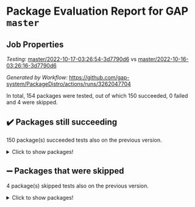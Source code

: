 # Package Evaluation Report for GAP `master`

## Job Properties

*Testing:* [master/2022-10-17-03:26:54-3d7790d6](https://github.com/gap-system/PackageDistro/blob/data/reports/master/2022-10-17-03:26:54-3d7790d6) vs [master/2022-10-16-03:26:16-3d7790d6](https://github.com/gap-system/PackageDistro/blob/data/reports/master/2022-10-16-03:26:16-3d7790d6)

*Generated by Workflow:* https://github.com/gap-system/PackageDistro/actions/runs/3262047704

In total, 154 packages were tested, out of which 150 succeeded, 0 failed and 4 were skipped.

## :heavy_check_mark: Packages still succeeding

150 package(s) succeeded tests also on the previous version.
<details><summary>Click to show packages!</summary>

- 4ti2interface 2022.09-01 [(success)](https://github.com/gap-system/PackageDistro/actions/runs/3262047704/jobs/5358470365)
- ace 5.6.1 [(success)](https://github.com/gap-system/PackageDistro/actions/runs/3262047704/jobs/5358470442)
- aclib 1.3.2 [(success)](https://github.com/gap-system/PackageDistro/actions/runs/3262047704/jobs/5358470527)
- agt 0.2 [(success)](https://github.com/gap-system/PackageDistro/actions/runs/3262047704/jobs/5358470598)
- alnuth 3.2.1 [(success)](https://github.com/gap-system/PackageDistro/actions/runs/3262047704/jobs/5358470663)
- anupq 3.2.6 [(success)](https://github.com/gap-system/PackageDistro/actions/runs/3262047704/jobs/5358470739)
- atlasrep 2.1.5 [(success)](https://github.com/gap-system/PackageDistro/actions/runs/3262047704/jobs/5358470798)
- autodoc 2022.07.10 [(success)](https://github.com/gap-system/PackageDistro/actions/runs/3262047704/jobs/5358470865)
- automata 1.15 [(success)](https://github.com/gap-system/PackageDistro/actions/runs/3262047704/jobs/5358470953)
- automgrp 1.3.2 [(success)](https://github.com/gap-system/PackageDistro/actions/runs/3262047704/jobs/5358471027)
- autpgrp 1.11 [(success)](https://github.com/gap-system/PackageDistro/actions/runs/3262047704/jobs/5358471097)
- cap 2022.10-04 [(success)](https://github.com/gap-system/PackageDistro/actions/runs/3262047704/jobs/5358471164)
- caratinterface 2.3.4 [(success)](https://github.com/gap-system/PackageDistro/actions/runs/3262047704/jobs/5358471234)
- cddinterface 2022.08.11 [(success)](https://github.com/gap-system/PackageDistro/actions/runs/3262047704/jobs/5358471290)
- circle 1.6.5 [(success)](https://github.com/gap-system/PackageDistro/actions/runs/3262047704/jobs/5358471356)
- classicpres 1.22 [(success)](https://github.com/gap-system/PackageDistro/actions/runs/3262047704/jobs/5358471416)
- cohomolo 1.6.10 [(success)](https://github.com/gap-system/PackageDistro/actions/runs/3262047704/jobs/5358471493)
- congruence 1.2.4 [(success)](https://github.com/gap-system/PackageDistro/actions/runs/3262047704/jobs/5358471552)
- corelg 1.56 [(success)](https://github.com/gap-system/PackageDistro/actions/runs/3262047704/jobs/5358471645)
- crime 1.6 [(success)](https://github.com/gap-system/PackageDistro/actions/runs/3262047704/jobs/5358471706)
- crisp 1.4.5 [(success)](https://github.com/gap-system/PackageDistro/actions/runs/3262047704/jobs/5358471752)
- crypting 0.10.3 [(success)](https://github.com/gap-system/PackageDistro/actions/runs/3262047704/jobs/5358471825)
- cryst 4.1.25 [(success)](https://github.com/gap-system/PackageDistro/actions/runs/3262047704/jobs/5358471886)
- crystcat 1.1.10 [(success)](https://github.com/gap-system/PackageDistro/actions/runs/3262047704/jobs/5358471946)
- ctbllib 1.3.4 [(success)](https://github.com/gap-system/PackageDistro/actions/runs/3262047704/jobs/5358471999)
- cubefree 1.19 [(success)](https://github.com/gap-system/PackageDistro/actions/runs/3262047704/jobs/5358472061)
- curlinterface 2.3.1 [(success)](https://github.com/gap-system/PackageDistro/actions/runs/3262047704/jobs/5358472122)
- cvec 2.7.6 [(success)](https://github.com/gap-system/PackageDistro/actions/runs/3262047704/jobs/5358472170)
- datastructures 0.2.7 [(success)](https://github.com/gap-system/PackageDistro/actions/runs/3262047704/jobs/5358472219)
- deepthought 1.0.6 [(success)](https://github.com/gap-system/PackageDistro/actions/runs/3262047704/jobs/5358472272)
- design 1.7 [(success)](https://github.com/gap-system/PackageDistro/actions/runs/3262047704/jobs/5358472333)
- difsets 2.3.1 [(success)](https://github.com/gap-system/PackageDistro/actions/runs/3262047704/jobs/5358472387)
- digraphs 1.6.0 [(success)](https://github.com/gap-system/PackageDistro/actions/runs/3262047704/jobs/5358472444)
- edim 1.3.6 [(success)](https://github.com/gap-system/PackageDistro/actions/runs/3262047704/jobs/5358472505)
- example 4.3.2 [(success)](https://github.com/gap-system/PackageDistro/actions/runs/3262047704/jobs/5358472556)
- examplesforhomalg 2022.10-01 [(success)](https://github.com/gap-system/PackageDistro/actions/runs/3262047704/jobs/5358472604)
- factint 1.6.3 [(success)](https://github.com/gap-system/PackageDistro/actions/runs/3262047704/jobs/5358472654)
- ferret 1.0.8 [(success)](https://github.com/gap-system/PackageDistro/actions/runs/3262047704/jobs/5358472710)
- fga 1.4.0 [(success)](https://github.com/gap-system/PackageDistro/actions/runs/3262047704/jobs/5358472760)
- fining 1.5.1 [(success)](https://github.com/gap-system/PackageDistro/actions/runs/3262047704/jobs/5358472821)
- float 1.0.3 [(success)](https://github.com/gap-system/PackageDistro/actions/runs/3262047704/jobs/5358472871)
- format 1.4.3 [(success)](https://github.com/gap-system/PackageDistro/actions/runs/3262047704/jobs/5358472921)
- forms 1.2.9 [(success)](https://github.com/gap-system/PackageDistro/actions/runs/3262047704/jobs/5358472981)
- fplsa 1.2.5 [(success)](https://github.com/gap-system/PackageDistro/actions/runs/3262047704/jobs/5358473054)
- fr 2.4.10 [(success)](https://github.com/gap-system/PackageDistro/actions/runs/3262047704/jobs/5358473105)
- francy 1.2.5 [(success)](https://github.com/gap-system/PackageDistro/actions/runs/3262047704/jobs/5358473163)
- fwtree 1.3 [(success)](https://github.com/gap-system/PackageDistro/actions/runs/3262047704/jobs/5358473219)
- gapdoc 1.6.6 [(success)](https://github.com/gap-system/PackageDistro/actions/runs/3262047704/jobs/5358473287)
- gauss 2022.10-01 [(success)](https://github.com/gap-system/PackageDistro/actions/runs/3262047704/jobs/5358473336)
- gaussforhomalg 2022.08-03 [(success)](https://github.com/gap-system/PackageDistro/actions/runs/3262047704/jobs/5358473410)
- gbnp 1.0.5 [(success)](https://github.com/gap-system/PackageDistro/actions/runs/3262047704/jobs/5358473498)
- generalizedmorphismsforcap 2022.09-01 [(success)](https://github.com/gap-system/PackageDistro/actions/runs/3262047704/jobs/5358473560)
- genss 1.6.8 [(success)](https://github.com/gap-system/PackageDistro/actions/runs/3262047704/jobs/5358473621)
- gradedmodules 2022.09-02 [(success)](https://github.com/gap-system/PackageDistro/actions/runs/3262047704/jobs/5358473704)
- gradedringforhomalg 2022.10-01 [(success)](https://github.com/gap-system/PackageDistro/actions/runs/3262047704/jobs/5358473788)
- grape 4.8.5 [(success)](https://github.com/gap-system/PackageDistro/actions/runs/3262047704/jobs/5358473868)
- groupoids 1.71 [(success)](https://github.com/gap-system/PackageDistro/actions/runs/3262047704/jobs/5358473977)
- grpconst 2.6.2 [(success)](https://github.com/gap-system/PackageDistro/actions/runs/3262047704/jobs/5358474053)
- guarana 0.96.3 [(success)](https://github.com/gap-system/PackageDistro/actions/runs/3262047704/jobs/5358474141)
- guava 3.17 [(success)](https://github.com/gap-system/PackageDistro/actions/runs/3262047704/jobs/5358474227)
- hap 1.47 [(success)](https://github.com/gap-system/PackageDistro/actions/runs/3262047704/jobs/5358474314)
- hapcryst 0.1.15 [(success)](https://github.com/gap-system/PackageDistro/actions/runs/3262047704/jobs/5358474412)
- hecke 1.5.3 [(success)](https://github.com/gap-system/PackageDistro/actions/runs/3262047704/jobs/5358474513)
- help 3.5 [(success)](https://github.com/gap-system/PackageDistro/actions/runs/3262047704/jobs/5358474613)
- homalg 2022.08-04 [(success)](https://github.com/gap-system/PackageDistro/actions/runs/3262047704/jobs/5358474724)
- homalgtocas 2022.10-01 [(success)](https://github.com/gap-system/PackageDistro/actions/runs/3262047704/jobs/5358474840)
- idrel 2.44 [(success)](https://github.com/gap-system/PackageDistro/actions/runs/3262047704/jobs/5358474931)
- images 1.3.1 [(success)](https://github.com/gap-system/PackageDistro/actions/runs/3262047704/jobs/5358475025)
- intpic 0.3.0 [(success)](https://github.com/gap-system/PackageDistro/actions/runs/3262047704/jobs/5358475126)
- io 4.7.3 [(success)](https://github.com/gap-system/PackageDistro/actions/runs/3262047704/jobs/5358475224)
- io_forhomalg 2022.09-01 [(success)](https://github.com/gap-system/PackageDistro/actions/runs/3262047704/jobs/5358475328)
- irredsol 1.4.3 [(success)](https://github.com/gap-system/PackageDistro/actions/runs/3262047704/jobs/5358475449)
- json 2.1.0 [(success)](https://github.com/gap-system/PackageDistro/actions/runs/3262047704/jobs/5358475552)
- jupyterkernel 1.4.1 [(success)](https://github.com/gap-system/PackageDistro/actions/runs/3262047704/jobs/5358475655)
- jupyterviz 1.5.6 [(success)](https://github.com/gap-system/PackageDistro/actions/runs/3262047704/jobs/5358475767)
- kan 1.34 [(success)](https://github.com/gap-system/PackageDistro/actions/runs/3262047704/jobs/5358475873)
- kbmag 1.5.10 [(success)](https://github.com/gap-system/PackageDistro/actions/runs/3262047704/jobs/5358476013)
- laguna 3.9.5 [(success)](https://github.com/gap-system/PackageDistro/actions/runs/3262047704/jobs/5358476121)
- liealgdb 2.2.1 [(success)](https://github.com/gap-system/PackageDistro/actions/runs/3262047704/jobs/5358476258)
- liepring 2.7 [(success)](https://github.com/gap-system/PackageDistro/actions/runs/3262047704/jobs/5358476365)
- liering 2.4.2 [(success)](https://github.com/gap-system/PackageDistro/actions/runs/3262047704/jobs/5358476478)
- linearalgebraforcap 2022.10-01 [(success)](https://github.com/gap-system/PackageDistro/actions/runs/3262047704/jobs/5358476597)
- localizeringforhomalg 2022.09-01 [(success)](https://github.com/gap-system/PackageDistro/actions/runs/3262047704/jobs/5358476723)
- loops 3.4.2 [(success)](https://github.com/gap-system/PackageDistro/actions/runs/3262047704/jobs/5358476858)
- lpres 1.0.3 [(success)](https://github.com/gap-system/PackageDistro/actions/runs/3262047704/jobs/5358476972)
- majoranaalgebras 1.4 [(success)](https://github.com/gap-system/PackageDistro/actions/runs/3262047704/jobs/5358477098)
- mapclass 1.4.6 [(success)](https://github.com/gap-system/PackageDistro/actions/runs/3262047704/jobs/5358477263)
- matgrp 0.70 [(success)](https://github.com/gap-system/PackageDistro/actions/runs/3262047704/jobs/5358477394)
- matricesforhomalg 2022.10-04 [(success)](https://github.com/gap-system/PackageDistro/actions/runs/3262047704/jobs/5358477560)
- modisom 2.5.3 [(success)](https://github.com/gap-system/PackageDistro/actions/runs/3262047704/jobs/5358477684)
- modulepresentationsforcap 2022.10-02 [(success)](https://github.com/gap-system/PackageDistro/actions/runs/3262047704/jobs/5358477808)
- modules 2022.09-01 [(success)](https://github.com/gap-system/PackageDistro/actions/runs/3262047704/jobs/5358477937)
- monoidalcategories 2022.10-01 [(success)](https://github.com/gap-system/PackageDistro/actions/runs/3262047704/jobs/5358478072)
- nconvex 2022.09-01 [(success)](https://github.com/gap-system/PackageDistro/actions/runs/3262047704/jobs/5358478238)
- nilmat 1.4.2 [(success)](https://github.com/gap-system/PackageDistro/actions/runs/3262047704/jobs/5358478405)
- nock 1.5 [(success)](https://github.com/gap-system/PackageDistro/actions/runs/3262047704/jobs/5358478550)
- normalizinterface 1.3.4 [(success)](https://github.com/gap-system/PackageDistro/actions/runs/3262047704/jobs/5358478665)
- nq 2.5.8 [(success)](https://github.com/gap-system/PackageDistro/actions/runs/3262047704/jobs/5358478799)
- numericalsgps 1.3.1 [(success)](https://github.com/gap-system/PackageDistro/actions/runs/3262047704/jobs/5358478914)
- openmath 11.5.1 [(success)](https://github.com/gap-system/PackageDistro/actions/runs/3262047704/jobs/5358479036)
- orb 4.9.0 [(success)](https://github.com/gap-system/PackageDistro/actions/runs/3262047704/jobs/5358479158)
- packagemanager 1.3.2 [(success)](https://github.com/gap-system/PackageDistro/actions/runs/3262047704/jobs/5358479289)
- patternclass 2.4.2 [(success)](https://github.com/gap-system/PackageDistro/actions/runs/3262047704/jobs/5358479399)
- permut 2.0.4 [(success)](https://github.com/gap-system/PackageDistro/actions/runs/3262047704/jobs/5358479529)
- polenta 1.3.10 [(success)](https://github.com/gap-system/PackageDistro/actions/runs/3262047704/jobs/5358479635)
- polymaking 0.8.6 [(success)](https://github.com/gap-system/PackageDistro/actions/runs/3262047704/jobs/5358479739)
- primgrp 3.4.2 [(success)](https://github.com/gap-system/PackageDistro/actions/runs/3262047704/jobs/5358479871)
- profiling 2.5.1 [(success)](https://github.com/gap-system/PackageDistro/actions/runs/3262047704/jobs/5358479990)
- qpa 1.34 [(success)](https://github.com/gap-system/PackageDistro/actions/runs/3262047704/jobs/5358480108)
- quagroup 1.8.3 [(success)](https://github.com/gap-system/PackageDistro/actions/runs/3262047704/jobs/5358480230)
- radiroot 2.9 [(success)](https://github.com/gap-system/PackageDistro/actions/runs/3262047704/jobs/5358480363)
- rcwa 4.7.0 [(success)](https://github.com/gap-system/PackageDistro/actions/runs/3262047704/jobs/5358480464)
- rds 1.8 [(success)](https://github.com/gap-system/PackageDistro/actions/runs/3262047704/jobs/5358480560)
- recog 1.4.2 [(success)](https://github.com/gap-system/PackageDistro/actions/runs/3262047704/jobs/5358480666)
- repndecomp 1.2.1 [(success)](https://github.com/gap-system/PackageDistro/actions/runs/3262047704/jobs/5358480758)
- repsn 3.1.0 [(success)](https://github.com/gap-system/PackageDistro/actions/runs/3262047704/jobs/5358480892)
- resclasses 4.7.3 [(success)](https://github.com/gap-system/PackageDistro/actions/runs/3262047704/jobs/5358480991)
- ringsforhomalg 2022.10-02 [(success)](https://github.com/gap-system/PackageDistro/actions/runs/3262047704/jobs/5358481093)
- sco 2022.09-01 [(success)](https://github.com/gap-system/PackageDistro/actions/runs/3262047704/jobs/5358481171)
- scscp 2.3.1 [(success)](https://github.com/gap-system/PackageDistro/actions/runs/3262047704/jobs/5358481257)
- semigroups 5.0.2 [(success)](https://github.com/gap-system/PackageDistro/actions/runs/3262047704/jobs/5358481369)
- sglppow 2.2 [(success)](https://github.com/gap-system/PackageDistro/actions/runs/3262047704/jobs/5358481519)
- sgpviz 0.999.5 [(success)](https://github.com/gap-system/PackageDistro/actions/runs/3262047704/jobs/5358481618)
- simpcomp 2.1.14 [(success)](https://github.com/gap-system/PackageDistro/actions/runs/3262047704/jobs/5358481727)
- singular 2022.09.23 [(success)](https://github.com/gap-system/PackageDistro/actions/runs/3262047704/jobs/5358481828)
- sla 1.5.3 [(success)](https://github.com/gap-system/PackageDistro/actions/runs/3262047704/jobs/5358481960)
- smallgrp 1.5 [(success)](https://github.com/gap-system/PackageDistro/actions/runs/3262047704/jobs/5358482071)
- smallsemi 0.6.13 [(success)](https://github.com/gap-system/PackageDistro/actions/runs/3262047704/jobs/5358482141)
- sonata 2.9.4 [(success)](https://github.com/gap-system/PackageDistro/actions/runs/3262047704/jobs/5358482216)
- sophus 1.27 [(success)](https://github.com/gap-system/PackageDistro/actions/runs/3262047704/jobs/5358482289)
- spinsym 1.5.2 [(success)](https://github.com/gap-system/PackageDistro/actions/runs/3262047704/jobs/5358482366)
- standardff 0.9.4 [(success)](https://github.com/gap-system/PackageDistro/actions/runs/3262047704/jobs/5358482435)
- symbcompcc 1.3.2 [(success)](https://github.com/gap-system/PackageDistro/actions/runs/3262047704/jobs/5358482500)
- thelma 1.3 [(success)](https://github.com/gap-system/PackageDistro/actions/runs/3262047704/jobs/5358482582)
- tomlib 1.2.9 [(success)](https://github.com/gap-system/PackageDistro/actions/runs/3262047704/jobs/5358482639)
- toolsforhomalg 2022.09-08 [(success)](https://github.com/gap-system/PackageDistro/actions/runs/3262047704/jobs/5358482704)
- toric 1.9.5 [(success)](https://github.com/gap-system/PackageDistro/actions/runs/3262047704/jobs/5358482791)
- toricvarieties 2022.07.13 [(success)](https://github.com/gap-system/PackageDistro/actions/runs/3262047704/jobs/5358482850)
- transgrp 3.6.3 [(success)](https://github.com/gap-system/PackageDistro/actions/runs/3262047704/jobs/5358482926)
- ugaly 4.0.3 [(success)](https://github.com/gap-system/PackageDistro/actions/runs/3262047704/jobs/5358482989)
- unipot 1.5 [(success)](https://github.com/gap-system/PackageDistro/actions/runs/3262047704/jobs/5358483037)
- unitlib 4.1.0 [(success)](https://github.com/gap-system/PackageDistro/actions/runs/3262047704/jobs/5358483094)
- utils 0.77 [(success)](https://github.com/gap-system/PackageDistro/actions/runs/3262047704/jobs/5358483155)
- uuid 0.7 [(success)](https://github.com/gap-system/PackageDistro/actions/runs/3262047704/jobs/5358483209)
- walrus 0.9991 [(success)](https://github.com/gap-system/PackageDistro/actions/runs/3262047704/jobs/5358483262)
- wedderga 4.10.2 [(success)](https://github.com/gap-system/PackageDistro/actions/runs/3262047704/jobs/5358483328)
- xmod 2.88 [(success)](https://github.com/gap-system/PackageDistro/actions/runs/3262047704/jobs/5358483398)
- xmodalg 1.22 [(success)](https://github.com/gap-system/PackageDistro/actions/runs/3262047704/jobs/5358483441)
- yangbaxter 0.10.1 [(success)](https://github.com/gap-system/PackageDistro/actions/runs/3262047704/jobs/5358483501)
- zeromqinterface 0.14 [(success)](https://github.com/gap-system/PackageDistro/actions/runs/3262047704/jobs/5358483557)
</details>

## :heavy_minus_sign: Packages that were skipped

4 package(s) skipped tests also on the previous version.
<details><summary>Click to show packages!</summary>

- browse 1.8.18 [(skipped)](https://github.com/gap-system/PackageDistro/actions/runs/3262047704/jobs/5358290269)
- itc 1.5.1 [(skipped)](https://github.com/gap-system/PackageDistro/actions/runs/3262047704/jobs/5358290269)
- polycyclic 2.16 [(skipped)](https://github.com/gap-system/PackageDistro/actions/runs/3262047704/jobs/5358290269)
- xgap 4.31 [(skipped)](https://github.com/gap-system/PackageDistro/actions/runs/3262047704/jobs/5358290269)
</details>

